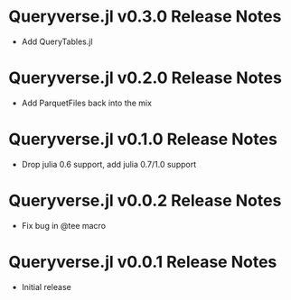 # Queryverse.jl v0.3.0 Release Notes
* Add QueryTables.jl

# Queryverse.jl v0.2.0 Release Notes
* Add ParquetFiles back into the mix

# Queryverse.jl v0.1.0 Release Notes
* Drop julia 0.6 support, add julia 0.7/1.0 support

# Queryverse.jl v0.0.2 Release Notes
* Fix bug in @tee macro

# Queryverse.jl v0.0.1 Release Notes
* Initial release
